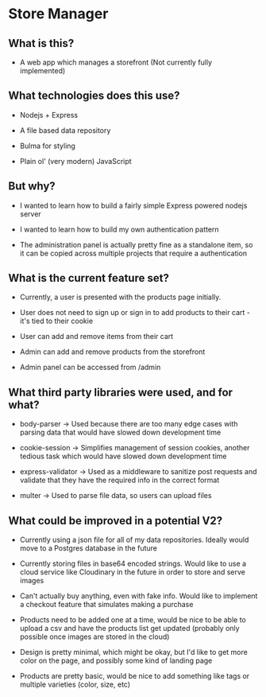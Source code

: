 # Store Manager

## What is this?

- A web app which manages a storefront (Not currently fully implemented)

## What technologies does this use?

- Nodejs + Express

- A file based data repository

- Bulma for styling

- Plain ol' (very modern) JavaScript

## But why?

- I wanted to learn how to build a fairly simple Express powered nodejs server

- I wanted to learn how to build my own authentication pattern

- The administration panel is actually pretty fine as a standalone item, so it can be copied across multiple projects that require a authentication

## What is the current feature set?

- Currently, a user is presented with the products page initially.

- User does not need to sign up or sign in to add products to their cart - it's tied to their cookie

- User can add and remove items from their cart

- Admin can add and remove products from the storefront

- Admin panel can be accessed from /admin

## What third party libraries were used, and for what?

- body-parser -> Used because there are too many edge cases with parsing data that would have slowed down development time

- cookie-session -> Simplifies management of session cookies, another tedious task which would have slowed down development time

- express-validator -> Used as a middleware to sanitize post requests and validate that they have the required info in the correct format

- multer -> Used to parse file data, so users can upload files

## What could be improved in a potential V2?

- Currently using a json file for all of my data repositories. Ideally would move to a Postgres database in the future

- Currently storing files in base64 encoded strings. Would like to use a cloud service like Cloudinary in the future in order to store and serve images

- Can't actually buy anything, even with fake info. Would like to implement a checkout feature that simulates making a purchase

- Products need to be added one at a time, would be nice to be able to upload a csv and have the products list get updated (probably only possible once images are stored in the cloud)

- Design is pretty minimal, which might be okay, but I'd like to get more color on the page, and possibly some kind of landing page

- Products are pretty basic, would be nice to add something like tags or multiple varieties (color, size, etc)
